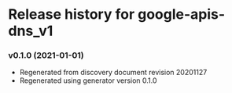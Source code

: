 # Release history for google-apis-dns_v1

### v0.1.0 (2021-01-01)

* Regenerated from discovery document revision 20201127
* Regenerated using generator version 0.1.0

